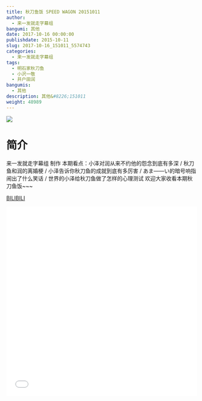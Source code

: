 ```yaml
---
title: 秋刀鱼饭 SPEED WAGON 20151011
author: 
  - 来一发就走字幕组
bangumi: 其他
date: 2017-10-16 00:00:00
publishdate: 2015-10-11
slug: 2017-10-16_151011_5574743
categories: 
  - 来一发就走字幕组
tags: 
  - 明石家秋刀鱼
  - 小沢一敬
  - 井户田润
bangumis: 
  - 其他
description: 其他&#8226;151011
weight: 48989
---
```


![](https://i.imgur.com/BmQvZcK.jpg)

# 简介  
来一发就走字幕组 制作 本期看点：小泽对润从来不约他的怨念到底有多深 / 秋刀鱼和润的离婚梗 / 小泽告诉你秋刀鱼的成就到底有多厉害 / あま——い的暗号响指闹出了什么笑话 / 世界的小泽给秋刀鱼做了怎样的心理测试 欢迎大家收看本期秋刀鱼饭~~~

  [BILIBILI](https://www.bilibili.com/video/av5574743/)


  <iframe src="//www.bilibili.com/html/html5player.html?cid=9054324&aid=5574743" width="100%" height="500" frameborder="0" allowfullscreen="allowfullscreen"></iframe>

